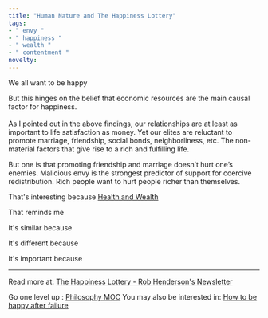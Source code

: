 ```yaml
---
title: "Human Nature and The Happiness Lottery"
tags:
- " envy "
- " happiness "
- " wealth "
- " contentment "
novelty:
---
```


We all want to be happy

But this hinges on the belief that economic resources are the main causal factor for happiness.  
   
As I pointed out in the above findings, our relationships are at least as important to life satisfaction as money. Yet our elites are reluctant to promote marriage, friendship, social bonds, neighborliness, etc. The non-material factors that give rise to a rich and fulfilling life.

But one is that promoting friendship and marriage doesn’t hurt one’s enemies. Malicious envy is the strongest predictor of support for coercive redistribution. Rich people want to hurt people richer than themselves.

That's interesting because [Health and Wealth](Health%20and%20Wealth.md)

That reminds me

It's similar because

It's different because

It's important because

----

Read more at: [The Happiness Lottery - Rob Henderson's Newsletter](https://robkhenderson.substack.com/p/the-happiness-lottery)

Go one level up : [Philosophy MOC](Maps/Philosophy%20MOC.md)
You may also be interested in: [How to be happy after failure](Notes/How%20to%20be%20happy%20after%20failure.md)